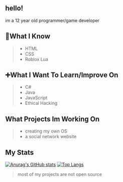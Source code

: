 ## hello!
im a 12 year old programmer/game developer

## 🧠What I Know  

> - HTML   
> - CSS  
> - Roblox Lua  

## ➕What I Want To Learn/Improve On  

> - C#  
> - Java  
> - JavaScript  
> - Ethical Hacking  

## What Projects Im Working On  

> - creating my own OS    
> - a social network website  

## My Stats

[![Anurag's GitHub stats](https://github-readme-stats.vercel.app/api?username=lightman210567&count_private=true&show_icons=true&theme=radical)](https://github.com/anuraghazra/github-readme-stats) [![Top Langs](https://github-readme-stats.vercel.app/api/top-langs/?username=lightman210567&?count_private=true&theme=radical)](https://github.com/anuraghazra/github-readme-stats)

> most of my projects are not open source



<!--
**lightman210567/lightman210567** is a ✨ _special_ ✨ repository because its `README.md` (this file) appears on your GitHub profile.

Here are some ideas to get you started:

- 🔭 I’m currently working on ...
- 🌱 I’m currently learning ...
- 👯 I’m looking to collaborate on ...
- 🤔 I’m looking for help with ...
- 💬 Ask me about ...
- 📫 How to reach me: ...
- 😄 Pronouns: ...
- ⚡ Fun fact: ...
-->
